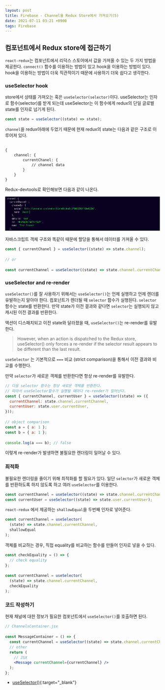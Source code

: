 ```yaml
---
layout: post
title: Firebase - Channel을 Redux Store에서 가져오기(5)
date: 2021-07-11 03:21 +0900
tags: Firebase
---
```


## 컴포넌트에서 Redux store에 접근하기

`react-redux`는 컴포넌트에서 리덕스 스토어에서 값을 가져올 수 있는 두 가지 방법을 제공한다. `connect()` 함수를 이용하는 방법이 있고 hook을 이용하는 방법이 있다. hook을 이용하는 방법이 더욱 직관적이기 때문에 사용하기 더욱 쉽다고 생각한다.

### useSelector hook

store에서 상태를 가져오는 훅은 `useSelector(selector)`이다. useSelector는 인자로 함수(selector)를 받게 되는데 useSelector는 이 함수에게 redux의 단일 글로벌 state를 인자로 넘기게 된다.

```js
const state = useSelector((state) => state);
```

`channel`을 redux아래에 두었기 때문에 현재 redux의 state는 다음과 같은 구조로 이루어져 있다.

```

{
    channel: {
        currentChanel: {
            // channel data
        }
    }
}

```

Redux-devtools로 확인해보면 다음과 같이 나온다.

![channel4](/assets/image/channel4.PNG)

자바스크립트 객체 구조와 똑같이 때문에 할당을 통해서 데이터를 가져올 수 있다.

```js
const { currentChanel } = useSelector((state) => state.channel);

// or

const currentChannel = useSelector((state) => state.channel.currentChannel);
```

### useSelector and re-render

`useSelector()`를 잘 사용하기 위해서는 `useSelector()`는 언제 실행하고 언제 렌더를 유발하는지 알아야 한다. 컴포넌트가 렌더될 때 `selector` 함수가 실행된다. `selector` 함수는 state를 반환한다. 만약 state가 이전 결과와 같다면 `selector`는 실행되지 않고 캐시된 이전 결과를 반환한다.

액션이 디스패치되고 이전 state와 달라졌을 때, `useSelector()`는 re-render를 유발한다.

> However, when an action is dispatched to the Redux store, useSelector() only forces a re-render if the selector result appears to be different than the last result.

`useSelector` 는 기본적으로 `===` 비교 (strict comparison)을 통해서 이전 결과와 비교를 수행한다.

만약 `selector`가 새로운 객체를 반환한다면 항상 re-render를 유발한다.

```js
// 다음 selector 함수는 항상 새로운 객체를 반환한다.
// 따라서 useSelector함수가 실행될 때마다 re-render가 일어난다.
const { currentChannel, currentUser } = useSelector((state) => ({
  currentChannel: state.channel.currentChannel,
  currentUser: state.user.currentUser,
}));

// object comparison
const a = { a: 1 };
const b = { a: 1 };

console.log(a === b); // false
```

이렇게 re-render가 발생하면 불필요한 렌더링이 일어날 수 있다.

### 최적화

불필요한 렌더링을 줄이기 위해 최적화를 할 필요가 있다. 일단 `selector`가 새로운 객체를 반환하도록 하지 않도록 하고 여러 `useSelector`를 이용한다.

```js
const currentChannel = useSelector((state) => state.channel.currentChannel);
const currentUser = useSelector((state) => state.user.currentUser);
```

`react-redux` 에서 제공하는 `shallowEqual`을 두번째 인자로 넣어준다.

```js
const currentChannel = useSelector(
  (state) => state.channel.currentChannel,
  shallowEqual
);
```

객체를 비교하는 경우, 직접 equality를 비교하는 함수를 만들어 인자로 넣을 수 있다.

```js
const checkEquality = () => {
  // check equality
};

const currentChannel = useSelector(
  (state) => state.channel.currentChannel,
  checkEquality
);
```

### 코드 작성하기

현재 채널에 대한 정보가 필요한 컴포넌트에서 `useSelector()`를 호출하면 된다.

```jsx
// ChannelsContainer.jsx

const MessageContainer = () => {
  const currentChannel = useSelector((state) => state.channel.currentChannel);
  // other
  return (
    // JSX
    <Message currentChannel={currentChannel} />
  );
};
```

- [useSelector()](https://react-redux.js.org/api/hooks#useselector){:target="\_blank"}
